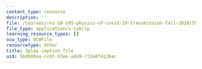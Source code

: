 ```yaml
---
content_type: resource
description: ''
file: /courses/res-10-s95-physics-of-covid-19-transmission-fall-2020/5bdb80aacc0753eead49772e8f4126ac_ZqEKYbzgz4s.vtt
file_type: application/x-subrip
learning_resource_types: []
ocw_type: OCWFile
resourcetype: Other
title: 3play caption file
uid: 5bdb80aa-cc07-53ee-ad49-772e8f4126ac
---
```

